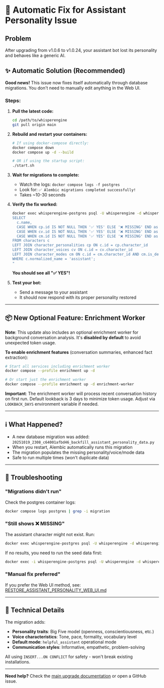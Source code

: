 # 🚀 Automatic Fix for Assistant Personality Issue

## Problem
After upgrading from v1.0.6 to v1.0.24, your assistant bot lost its personality and behaves like a generic AI.

## ✨ Automatic Solution (Recommended)

**Good news!** This issue now fixes itself automatically through database migrations. You don't need to manually edit anything in the Web UI.

### Steps:

1. **Pull the latest code:**
   ```bash
   cd /path/to/whisperengine
   git pull origin main
   ```

2. **Rebuild and restart your containers:**
   ```bash
   # If using docker-compose directly:
   docker compose down
   docker compose up -d --build
   
   # OR if using the startup script:
   ./start.sh
   ```

3. **Wait for migrations to complete:**
   - Watch the logs: `docker compose logs -f postgres`
   - Look for: `✅ Alembic migrations completed successfully!`
   - Takes ~10-30 seconds

4. **Verify the fix worked:**
   ```bash
   docker exec whisperengine-postgres psql -U whisperengine -d whisperengine -c "
   SELECT 
     c.name,
     CASE WHEN cp.id IS NOT NULL THEN '✅ YES' ELSE '❌ MISSING' END as has_personality,
     CASE WHEN cv.id IS NOT NULL THEN '✅ YES' ELSE '❌ MISSING' END as has_voice,
     CASE WHEN cm.id IS NOT NULL THEN '✅ YES' ELSE '❌ MISSING' END as has_mode
   FROM characters c
   LEFT JOIN character_personalities cp ON c.id = cp.character_id
   LEFT JOIN character_voices cv ON c.id = cv.character_id
   LEFT JOIN character_modes cm ON c.id = cm.character_id AND cm.is_default = true
   WHERE c.normalized_name = 'assistant';
   "
   ```
   
   **You should see all "✅ YES"!**

5. **Test your bot:**
   - Send a message to your assistant
   - It should now respond with its proper personality restored

---

## 📦 New Optional Feature: Enrichment Worker

**Note**: This update also includes an optional enrichment worker for background conversation analysis. It's **disabled by default** to avoid unexpected token usage.

**To enable enrichment features** (conversation summaries, enhanced fact extraction):
```bash
# Start all services including enrichment worker
docker compose --profile enrichment up -d

# Or start just the enrichment worker
docker compose --profile enrichment up -d enrichment-worker
```

**Important**: The enrichment worker will process recent conversation history on first run. Default lookback is 3 days to minimize token usage. Adjust via `LOOKBACK_DAYS` environment variable if needed.

---

## ℹ️ What Happened?

- A new database migration was added: `20251019_2308_c64001afbd46_backfill_assistant_personality_data.py`
- When you restart, Alembic automatically runs this migration
- The migration populates the missing personality/voice/mode data
- Safe to run multiple times (won't duplicate data)

---

## 🛟 Troubleshooting

### "Migrations didn't run"
Check the postgres container logs:
```bash
docker compose logs postgres | grep -i migration
```

### "Still shows ❌ MISSING"
The assistant character might not exist. Run:
```bash
docker exec whisperengine-postgres psql -U whisperengine -d whisperengine -c "SELECT * FROM characters WHERE normalized_name = 'assistant';"
```

If no results, you need to run the seed data first:
```bash
docker exec -i whisperengine-postgres psql -U whisperengine -d whisperengine < sql/01_seed_data.sql
```

### "Manual fix preferred"
If you prefer the Web UI method, see: [RESTORE_ASSISTANT_PERSONALITY_WEB_UI.md](./RESTORE_ASSISTANT_PERSONALITY_WEB_UI.md)

---

## 📝 Technical Details

The migration adds:
- **Personality traits**: Big Five model (openness, conscientiousness, etc.)
- **Voice characteristics**: Tone, pace, formality, vocabulary level
- **Default mode**: `helpful_assistant` operational mode
- **Communication styles**: Informative, empathetic, problem-solving

All using `INSERT...ON CONFLICT` for safety - won't break existing installations.

---

**Need help?** Check the [main upgrade documentation](./README_PERSONALITY_RESTORATION.md) or open a GitHub issue.

